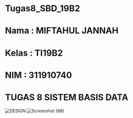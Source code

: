 # Tugas8_SBD_19B2
# Nama  : MIFTAHUL JANNAH
# Kelas : TI19B2
# NIM   : 311910740
          
# TUGAS 8 SISTEM BASIS DATA
![DESIGN](https://user-images.githubusercontent.com/81582495/120914971-7182f280-c6cb-11eb-9212-5eadee4d79c4.PNG)
![Screenshot (88)](https://user-images.githubusercontent.com/81582495/120914654-bf96f680-c6c9-11eb-891f-607305918c51.png)
